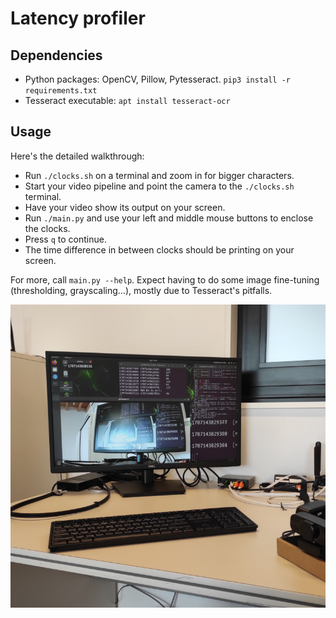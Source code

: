 # Latency profiler

## Dependencies

- Python packages: OpenCV, Pillow, Pytesseract. `pip3 install -r requirements.txt`
- Tesseract executable: `apt install tesseract-ocr`

## Usage

Here's the detailed walkthrough:

- Run `./clocks.sh` on a terminal and zoom in for bigger characters.
- Start your video pipeline and point the camera to the `./clocks.sh` terminal.
- Have your video show its output on your screen.
- Run `./main.py` and use your left and middle mouse buttons to enclose the clocks.
- Press `q` to continue.
- The time difference in between clocks should be printing on your screen.

For more, call `main.py --help`. Expect having to do some image fine-tuning 
(thresholding, grayscaling...), mostly due to Tesseract's pitfalls.

![image](doc/demo.png)
